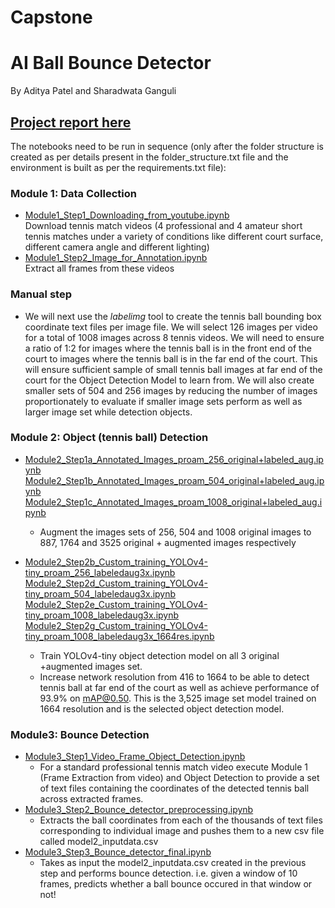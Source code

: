 # Capstone
# AI Ball Bounce Detector
By Aditya Patel and Sharadwata Ganguli

## <a href="https://docs.google.com/document/d/139g3GrHORgFq0me-LvEqNp8muuCS_uDl_a-Jtq2P2SY/edit"> Project report here</a>

The notebooks need to be run in sequence (only after the folder structure is created as per details present in the folder_structure.txt file and the environment is built as per the requirements.txt file):


### Module 1: Data Collection
* <a href="https://github.com/adityahpatel/Capstone/blob/main/Module1_Step1_Downloading_from_youtube.ipynb![image](https://user-images.githubusercontent.com/32350477/164957806-2d39befe-7aeb-455a-987d-0cb50a87fd8e.png)
">Module1_Step1_Downloading_from_youtube.ipynb</a> <br>
  Download tennis match videos (4 professional and 4 amateur short tennis matches under a variety of conditions like different court surface, different camera angle and different lighting)
* <a href="https://github.com/adityahpatel/Capstone/blob/main/Module1_Step2_Image_for_Annotation.ipynb![image](https://user-images.githubusercontent.com/32350477/164957864-21e682c7-8a8f-41aa-a065-16725597df09.png)
">Module1_Step2_Image_for_Annotation.ipynb</a> <br>
Extract all frames from these videos <br>

### Manual step
* We will next use the *labelimg* tool to create the tennis ball bounding box coordinate text files per image file. We will select 126 images per video for a total of 1008 images across 8 tennis videos. We will need to ensure a ratio of 1:2 for images where the tennis ball is in the front end of the court to images where the tennis ball is in the far end of the court. This will ensure sufficient sample of small tennis ball images at far end of the court for the Object Detection Model to learn from. We will also create smaller sets of 504 and 256 images by reducing the number of images proportionately to evaluate if smaller image sets perform as well as larger image set while detection objects.

### Module 2: Object (tennis ball) Detection
* <a href="https://github.com/adityahpatel/Capstone/blob/main/Module2_Step1a_Annotated_Images_proam_256_original%2Blabeled_aug.ipynb![
">Module2_Step1a_Annotated_Images_proam_256_original+labeled_aug.ipynb</a> <br>
<a href="https://github.com/adityahpatel/Capstone/blob/main/Module2_Step1b_Annotated_Images_proam_504_original%2Blabeled_aug.ipynb![image](https://user-images.githubusercontent.com/32350477/164958306-ae91f521-9930-48c7-a63b-9855da5944ad.png)
">Module2_Step1b_Annotated_Images_proam_504_original+labeled_aug.ipynb </a> <br>
<a href="https://github.com/adityahpatel/Capstone/blob/main/Module2_Step1c_Annotated_Images_proam_1008_original%2Blabeled_aug.ipynb![image](https://user-images.githubusercontent.com/32350477/164958464-6ef7e136-7580-4d13-8a72-49c721ee22f4.png)
">Module2_Step1c_Annotated_Images_proam_1008_original+labeled_aug.ipynb</a> 
    * Augment the images sets of 256, 504 and 1008 original images to 887, 1764 and 3525 original + augmented images respectively
* <a href="https://github.com/adityahpatel/Capstone/blob/main/Module2_Step2b_Custom_training_YOLOv4-tiny_proam_256_labeledaug3x.ipynb![image](https://user-images.githubusercontent.com/32350477/164958561-30fbe48f-931c-4226-8822-d4e45e189536.png)
">Module2_Step2b_Custom_training_YOLOv4-tiny_proam_256_labeledaug3x.ipynb</a> <br>
<a href="https://github.com/adityahpatel/Capstone/blob/main/Module2_Step2d_Custom_training_YOLOv4-tiny_proam_504_labeledaug3x.ipynb">Module2_Step2d_Custom_training_YOLOv4-tiny_proam_504_labeledaug3x.ipynb</a><br>
<a href="https://github.com/adityahpatel/Capstone/blob/main/Module2_Step2e_Custom_training_YOLOv4-tiny_proam_1008_labeledaug3x.ipynb">Module2_Step2e_Custom_training_YOLOv4-tiny_proam_1008_labeledaug3x.ipynb</a><br>
<a href="https://github.com/adityahpatel/Capstone/blob/main/Module2_Step2g_Custom_training_YOLOv4-tiny_proam_1008_labeledaug3x_1664res.ipynb">Module2_Step2g_Custom_training_YOLOv4-tiny_proam_1008_labeledaug3x_1664res.ipynb</a><br>



    * Train YOLOv4-tiny object detection model on all 3 original +augmented images set.
    * Increase network resolution from 416 to 1664 to be able to detect tennis ball at far end of the court as well as achieve performance of 93.9% on mAP@0.50. This is the 3,525 image set model trained on 1664 resolution and is the selected object detection model.

### Module3: Bounce Detection
* <a href="https://github.com/adityahpatel/Capstone/blob/main/Module3_Step1_Video_Frame_Object_Detection.ipynb">Module3_Step1_Video_Frame_Object_Detection.ipynb</a><br>
    * For a standard professional tennis match video execute Module 1 (Frame Extraction from video) and Object Detection to provide a set of text files containing the coordinates of the detected tennis ball across extracted frames.
* <a href="https://github.com/adityahpatel/Capstone/blob/main/Module3_Step2_Bounce_detector_preprocessing.ipynb">Module3_Step2_Bounce_detector_preprocessing.ipynb</a><br>
    * Extracts the ball coordinates from each of the thousands of text files corresponding to individual image and pushes them to a new csv file called model2_inputdata.csv
* <a href="https://github.com/adityahpatel/Capstone/blob/main/Module3_Step3_Bounce_detector_final.ipynb">Module3_Step3_Bounce_detector_final.ipynb</a><br>
    * Takes as input the model2_inputdata.csv created in the previous step and performs bounce detection. i.e. given a window of 10 frames, predicts whether a ball bounce occured in that window or not!
